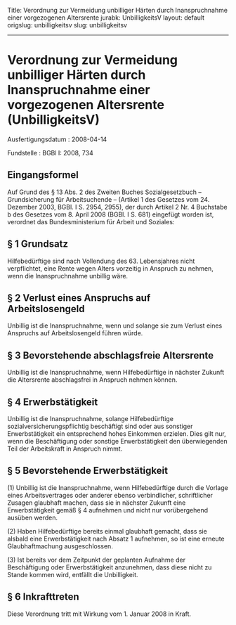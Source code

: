 Title: Verordnung zur Vermeidung unbilliger Härten durch Inanspruchnahme einer vorgezogenen
  Altersrente
jurabk: UnbilligkeitsV
layout: default
origslug: unbilligkeitsv
slug: unbilligkeitsv

---

# Verordnung zur Vermeidung unbilliger Härten durch Inanspruchnahme einer vorgezogenen Altersrente (UnbilligkeitsV)

Ausfertigungsdatum
:   2008-04-14

Fundstelle
:   BGBl I: 2008, 734


## Eingangsformel

Auf Grund des § 13 Abs. 2 des Zweiten Buches Sozialgesetzbuch –
Grundsicherung für Arbeitsuchende – (Artikel 1 des Gesetzes vom 24.
Dezember 2003, BGBl. I S. 2954, 2955), der durch Artikel 2 Nr. 4
Buchstabe b des Gesetzes vom 8. April 2008 (BGBl. I S. 681) eingefügt
worden ist, verordnet das Bundesministerium für Arbeit und Soziales:


## § 1 Grundsatz

Hilfebedürftige sind nach Vollendung des 63. Lebensjahres nicht
verpflichtet, eine Rente wegen Alters vorzeitig in Anspruch zu nehmen,
wenn die Inanspruchnahme unbillig wäre.


## § 2 Verlust eines Anspruchs auf Arbeitslosengeld

Unbillig ist die Inanspruchnahme, wenn und solange sie zum Verlust
eines Anspruchs auf Arbeitslosengeld führen würde.


## § 3 Bevorstehende abschlagsfreie Altersrente

Unbillig ist die Inanspruchnahme, wenn Hilfebedürftige in nächster
Zukunft die Altersrente abschlagsfrei in Anspruch nehmen können.


## § 4 Erwerbstätigkeit

Unbillig ist die Inanspruchnahme, solange Hilfebedürftige
sozialversicherungspflichtig beschäftigt sind oder aus sonstiger
Erwerbstätigkeit ein entsprechend hohes Einkommen erzielen. Dies gilt
nur, wenn die Beschäftigung oder sonstige Erwerbstätigkeit den
überwiegenden Teil der Arbeitskraft in Anspruch nimmt.


## § 5 Bevorstehende Erwerbstätigkeit

(1) Unbillig ist die Inanspruchnahme, wenn Hilfebedürftige durch die
Vorlage eines Arbeitsvertrages oder anderer ebenso verbindlicher,
schriftlicher Zusagen glaubhaft machen, dass sie in nächster Zukunft
eine Erwerbstätigkeit gemäß § 4 aufnehmen und nicht nur vorübergehend
ausüben werden.

(2) Haben Hilfebedürftige bereits einmal glaubhaft gemacht, dass sie
alsbald eine Erwerbstätigkeit nach Absatz 1 aufnehmen, so ist eine
erneute Glaubhaftmachung ausgeschlossen.

(3) Ist bereits vor dem Zeitpunkt der geplanten Aufnahme der
Beschäftigung oder Erwerbstätigkeit anzunehmen, dass diese nicht zu
Stande kommen wird, entfällt die Unbilligkeit.


## § 6 Inkrafttreten

Diese Verordnung tritt mit Wirkung vom 1. Januar 2008 in Kraft.

